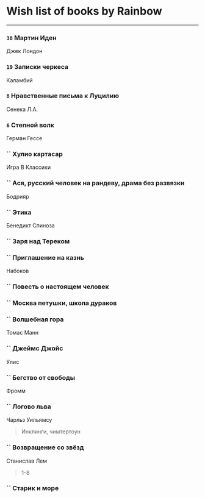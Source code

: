 # Wish list of books by Rainbow
---

### `38` Мартин Иден
Джек Лондон

### `19` Записки черкеса
Каламбий

### `8` Нравственные письма к Луцилию
Сенека Л.А.

### `6` Степной волк
Герман Гессе

### `` Хулио картасар
Игра В Классики

### `` Ася, русский человек на рандеву, драма без развязки

Бодрияр

### `` Этика
Бенедикт Спиноза

### `` Заря над Тереком

### `` Приглашение на казнь
Набоков

### `` Повесть о настоящем человек

### `` Москва петушки, школа дураков

### `` Волшебная гора
Томас Манн

### `` Джеймс Джойс
Улис

### `` Бегство от свободы
Фромм

### `` Логово льва
Чарльз Уильямсу
> Инклинги, чимтертоун

### `` Возвращение со звёзд
Станислав Лем
> 1-8

### `` Старик и море

